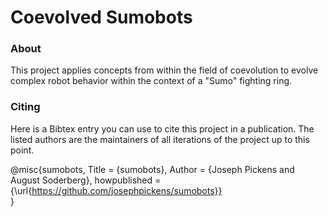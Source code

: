 # Coevolved Sumobots

### About
This project applies concepts from within the field of coevolution to evolve complex robot behavior within the context of a "Sumo" fighting ring.

### Citing
Here is a Bibtex entry you can use to cite this project in a publication. The listed authors are the maintainers of all iterations of the project up to this point.

@misc{sumobots,
    Title = {sumobots},
    Author = {Joseph Pickens and August Soderberg},
    howpublished = {\url{https://github.com/josephpickens/sumobots}}   
  }
